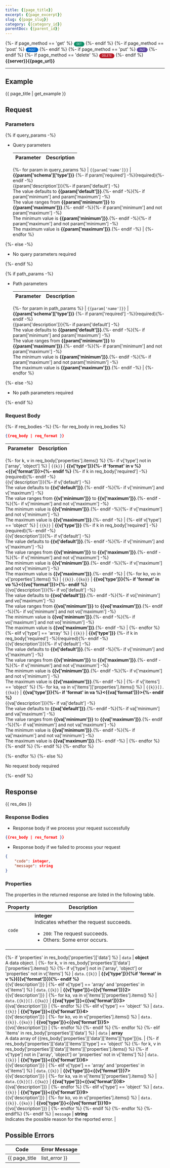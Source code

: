 ```yaml
---
title: {{page_title}}
excerpt: {{page_excerpt}}
slug: {{page_slug}}
category: {{category_id}}
parentDoc: {{parent_id}}
---
```


<div>
    {%- if page_method == 'get' %}
    <div style="display: inline-block; background: #0d8d67; font-size: 0.6em; border-radius: 10px; color: #ffffff; padding: 0.3em 1em;">
        <span>GET</span>
    </div>
    {%- endif %}
    {%- if page_method == 'post' %}
    <div style="display: inline-block; background: #026aca; font-size: 0.6em; border-radius: 10px; color: #ffffff; padding: 0.3em 1em;">
        <span>POST</span>
    </div>
    {%- endif %}
    {%- if page_method == 'put' %}
    <div style="display: inline-block; background: #604aa2; font-size: 0.6em; border-radius: 10px; color: #ffffff; padding: 0.3em 1em;">
        <span>PUT</span>
    </div>
    {%- endif %}
    {%- if page_method == 'delete' %}
    <div style="display: inline-block; background: #b91926; font-size: 0.6em; border-radius: 10px; color: #ffffff; padding: 0.3em 1em;">
        <span>DELETE</span>
    </div>
    {%- endif %}
    <span style="font-weight: bold;">  {{server}}{{page_url}}</span>
</div>

---

## Example

{{ page_title | get_example }}

## Request

### Parameters

{% if query_params -%}

- Query parameters

    | Parameter        | Description                                                                               |
    |------------------|-------------------------------------------------------------------------------------------|
    {%- for param in query_params %}
    | `{{param['name']}}`  | **{{param['schema']['type']}}** {%- if param['required'] -%}(required){%- endif -%}<br>{{param['description']}}{%- if param['default'] -%}<br>The value defaults to **{{param['default']}}**.{%- endif -%}{%- if param['minimum'] and param['maximum'] -%}<br>The value ranges from **{{param['minimum']}}** to **{{param['maximum']}}**.{%- endif -%}{%- if param['minimum'] and not param['maximum'] -%}<br>The minimum value is **{{param['minimum']}}**.{%- endif -%}{%- if param['maximum'] and not param['minimum'] -%}<br>The maximum value is **{{param['maximum']}}**.{%- endif -%} |
    {%- endfor %}

{%- else -%}

- No query parameters required

{%- endif %}

{% if path_params -%}

- Path parameters

    | Parameter        | Description                                                                               |
    |------------------|-------------------------------------------------------------------------------------------|
    {%- for param in path_params %}
    | `{{param['name']}}`  | **{{param['schema']['type']}}** {%- if param['required'] -%}(required){%- endif -%}<br>{{param['description']}}{%- if param['default'] -%}<br>The value defaults to **{{param['default']}}**.{%- endif -%}{%- if param['minimum'] and param['maximum'] -%}<br>The value ranges from **{{param['minimum']}}** to **{{param['maximum']}}**.{%- endif -%}{%- if param['minimum'] and not param['maximum'] -%}<br>The minimum value is **{{param['minimum']}}**.{%- endif -%}{%- if param['maximum'] and not param['minimum'] -%}<br>The maximum value is **{{param['maximum']}}**.{%- endif -%} |
    {%- endfor %}

{%- else -%}

- No path parameters required

{%- endif %}

### Request Body

{%- if req_bodies -%}
{%- for req_body in req_bodies %}

```json
{{req_body | req_format }}
```

| Parameter        | Description                                                                               |
|------------------|-------------------------------------------------------------------------------------------|
{%- for k, v in req_body['properties'].items() %}
{%- if v['type'] not in ['array', 'object'] %}
| `{{k}}`  | **{{v['type']}}{%- if 'format' in v %}<{{v['format']}}>{%- endif %}** {%- if k in req_body['required'] -%}(required){%- endif -%}<br>{{v['description']}}{%- if v['default'] -%}<br>The value defaults to **{{v['default']}}**.{%- endif -%}{%- if v['minimum'] and v['maximum'] -%}<br>The value ranges from **{{v['minimum']}}** to **{{v['maximum']}}**.{%- endif -%}{%- if v['minimum'] and not v['maximum'] -%}<br>The minimum value is **{{v['minimum']}}**.{%- endif -%}{%- if v['maximum'] and not v['minimum'] -%}<br>The maximum value is **{{v['maximum']}}**.{%- endif -%} |
{%- elif v['type'] == 'object' %}
| `{{k}}`  | **{{v['type']}}** {%- if k in req_body['required'] -%}(required){%- endif -%}<br>{{v['description']}}{%- if v['default'] -%}<br>The value defaults to **{{v['default']}}**.{%- endif -%}{%- if v['minimum'] and v['maximum'] -%}<br>The value ranges from **{{v['minimum']}}** to **{{v['maximum']}}**.{%- endif -%}{%- if v['minimum'] and not v['maximum'] -%}<br>The minimum value is **{{v['minimum']}}**.{%- endif -%}{%- if v['maximum'] and not v['minimum'] -%}<br>The maximum value is **{{v['maximum']}}**.{%- endif -%} |
{%- for ko, vo in v['properties'].items() %}
| `{{k}}.{{ko}}`  | **{{vo['type']}}{%- if 'format' in vo %}<{{vo['format']}}>{%- endif %}**<br>{{vo['description']}}{%- if vo['default'] -%}<br>The value defaults to **{{vo['default']}}**.{%- endif -%}{%- if vo['minimum'] and vo['maximum'] -%}<br>The value ranges from **{{vo['minimum']}}** to **{{vo['maximum']}}**.{%- endif -%}{%- if vo['minimum'] and not vo['maximum'] -%}<br>The minimum value is **{{vo['minimum']}}**.{%- endif -%}{%- if vo['maximum'] and not vo['minimum'] -%}<br>The maximum value is **{{vo['maximum']}}**.{%- endif -%} |
{%- endfor %}
{%- elif v['type'] == 'array' %}
| `{{k}}`  | **{{v['type']}}** {%- if k in req_body['required'] -%}(required){%- endif -%}<br>{{v['description']}}{%- if v['default'] -%}<br>The value defaults to **{{v['default']}}**.{%- endif -%}{%- if v['minimum'] and v['maximum'] -%}<br>The value ranges from **{{v['minimum']}}** to **{{v['maximum']}}**.{%- endif -%}{%- if v['minimum'] and not v['maximum'] -%}<br>The minimum value is **{{v['minimum']}}**.{%- endif -%}{%- if v['maximum'] and not v['minimum'] -%}<br>The maximum value is **{{v['maximum']}}**.{%- endif -%} |
{%- if v['items'] == 'object' %}
{%- for ka, va in v['items']['properties'].items() %}
| `{{k}}[].{{ka}}`  | **{{va['type']}}{%- if 'format' in va %}<{{va['format']}}>{%- endif %}**<br>{{va['description']}}{%- if va['default'] -%}<br>The value defaults to **{{va['default']}}**.{%- endif -%}{%- if va['minimum'] and va['maximum'] -%}<br>The value ranges from **{{va['minimum']}}** to **{{va['maximum']}}**.{%- endif -%}{%- if va['minimum'] and not va['maximum'] -%}<br>The minimum value is **{{va['minimum']}}**.{%- endif -%}{%- if va['maximum'] and not va['minimum'] -%}<br>The maximum value is **{{va['maximum']}}**.{%- endif -%} |
{%- endfor %}
{%- endif %}
{%- endif %}
{%- endfor %}


{%- endfor %}
{%- else %}

No request body required

{%- endif %}

## Response

{{ res_des }}

### Response Bodies

- Response body if we process your request successfully

```json
{{res_body | res_format }}
```

- Response body if we failed to process your request

```json
{
    "code": integer,
    "message": string
}
```

### Properties

The properties in the returned response are listed in the following table.

| Property | Description                                                                                                                                 |
|----------|---------------------------------------------------------------------------------------------------------------------------------------------|
| `code`   | **integer**<br>Indicates whether the request succeeds.<br><ul><li>`200`: The request succeeds.</li><li>Others: Some error occurs.</li></ul> |
{%- if 'properties' in res_body['properties']['data'] %}
| `data`    | **object**<br>A data object. |
{%- for k, v in res_body['properties']['data']['properties'].items() %}
{%- if v['type'] not in ['array', 'object'] or 'properties' not in v['items'] %}
| `data.{{k}}`   | **{{v['type']}}{%if 'format' in v %}({{v['format']}}){%- endif %}**<br>{{v['description']}} |
{%- elif v['type'] == 'array' and 'properties' in v['items'] %}
| `data.{{k}}`   | **{{v['type']}}<{{v['format']}}2>**<br>{{v['description']}} |
{%- for ka, va in v['items']['properties'].items() %}
| `data.{{k}}[].{{ka}}`   | **{{va['type']}}<{{va['format']}}3>**<br>{{va['description']}} |
{%- endfor %}
{%- elif v['type'] == 'object' %}
| `data.{{k}}`   | **{{v['type']}}<{{v['format']}}4>**<br>{{v['description']}} |
{%- for ko, vo in v['properties'].items() %}
| `data.{{k}}.{{ko}}`   | **{{vo['type']}}<{{vo['format']}}5>**<br>{{vo['description']}} |
{%- endfor %}
{%- endif %}
{%- endfor %}
{%- elif 'items' in res_body['properties']['data'] %}
| `data`  | **array**<br>A data array of {{res_body['properties']['data']['items']['type']}}s. |
{%- if res_body['properties']['data']['items']['type'] == 'object' %}
{%- for k, v in res_body['properties']['data']['items']['properties'].items() %}
{%- if v['type'] not in ['array', 'object'] or 'properties' not in v['items'] %}
| `data.{{k}}`   | **{{v['type']}}<{{v['format']}}6>**<br>{{v['description']}} |
{%- elif v['type'] == 'array' and 'properties' in v['items'] %}
| `data.{{k}}`   | **{{v['type']}}<{{v['format']}}7>**<br>{{v['description']}} |
{%- for ka, va in v['items']['properties'].items() %}
| `data.{{k}}[].{{ka}}`   | **{{va['type']}}<{{va['format']}}8>**<br>{{va['description']}} |
{%- endfor %}
{%- elif v['type'] == 'object' %}
| `data.{{k}}`   | **{{v['type']}}<{{v['format']}}9>**<br>{{v['description']}} |
{%- for ko, vo in v['properties'].items() %}
| `data.{{k}}.{{ko}}`   | **{{vo['type']}}<{{vo['format']}}10>**<br>{{vo['description']}} |
{%- endfor %}
{%- endif %}
{%- endfor %}
{%- endif%}
{%- endif %}
| `message`  | **string**<br>Indicates the possible reason for the reported error. |

## Possible Errors

| Code | Error Message |
| ---- | ------------- |
{{ page_title | list_error }}
